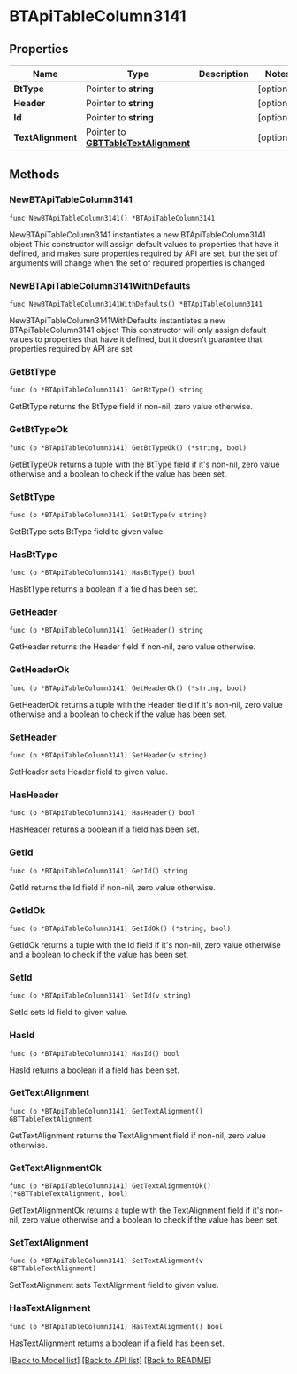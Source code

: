 # BTApiTableColumn3141

## Properties

Name | Type | Description | Notes
------------ | ------------- | ------------- | -------------
**BtType** | Pointer to **string** |  | [optional] 
**Header** | Pointer to **string** |  | [optional] 
**Id** | Pointer to **string** |  | [optional] 
**TextAlignment** | Pointer to [**GBTTableTextAlignment**](GBTTableTextAlignment.md) |  | [optional] 

## Methods

### NewBTApiTableColumn3141

`func NewBTApiTableColumn3141() *BTApiTableColumn3141`

NewBTApiTableColumn3141 instantiates a new BTApiTableColumn3141 object
This constructor will assign default values to properties that have it defined,
and makes sure properties required by API are set, but the set of arguments
will change when the set of required properties is changed

### NewBTApiTableColumn3141WithDefaults

`func NewBTApiTableColumn3141WithDefaults() *BTApiTableColumn3141`

NewBTApiTableColumn3141WithDefaults instantiates a new BTApiTableColumn3141 object
This constructor will only assign default values to properties that have it defined,
but it doesn't guarantee that properties required by API are set

### GetBtType

`func (o *BTApiTableColumn3141) GetBtType() string`

GetBtType returns the BtType field if non-nil, zero value otherwise.

### GetBtTypeOk

`func (o *BTApiTableColumn3141) GetBtTypeOk() (*string, bool)`

GetBtTypeOk returns a tuple with the BtType field if it's non-nil, zero value otherwise
and a boolean to check if the value has been set.

### SetBtType

`func (o *BTApiTableColumn3141) SetBtType(v string)`

SetBtType sets BtType field to given value.

### HasBtType

`func (o *BTApiTableColumn3141) HasBtType() bool`

HasBtType returns a boolean if a field has been set.

### GetHeader

`func (o *BTApiTableColumn3141) GetHeader() string`

GetHeader returns the Header field if non-nil, zero value otherwise.

### GetHeaderOk

`func (o *BTApiTableColumn3141) GetHeaderOk() (*string, bool)`

GetHeaderOk returns a tuple with the Header field if it's non-nil, zero value otherwise
and a boolean to check if the value has been set.

### SetHeader

`func (o *BTApiTableColumn3141) SetHeader(v string)`

SetHeader sets Header field to given value.

### HasHeader

`func (o *BTApiTableColumn3141) HasHeader() bool`

HasHeader returns a boolean if a field has been set.

### GetId

`func (o *BTApiTableColumn3141) GetId() string`

GetId returns the Id field if non-nil, zero value otherwise.

### GetIdOk

`func (o *BTApiTableColumn3141) GetIdOk() (*string, bool)`

GetIdOk returns a tuple with the Id field if it's non-nil, zero value otherwise
and a boolean to check if the value has been set.

### SetId

`func (o *BTApiTableColumn3141) SetId(v string)`

SetId sets Id field to given value.

### HasId

`func (o *BTApiTableColumn3141) HasId() bool`

HasId returns a boolean if a field has been set.

### GetTextAlignment

`func (o *BTApiTableColumn3141) GetTextAlignment() GBTTableTextAlignment`

GetTextAlignment returns the TextAlignment field if non-nil, zero value otherwise.

### GetTextAlignmentOk

`func (o *BTApiTableColumn3141) GetTextAlignmentOk() (*GBTTableTextAlignment, bool)`

GetTextAlignmentOk returns a tuple with the TextAlignment field if it's non-nil, zero value otherwise
and a boolean to check if the value has been set.

### SetTextAlignment

`func (o *BTApiTableColumn3141) SetTextAlignment(v GBTTableTextAlignment)`

SetTextAlignment sets TextAlignment field to given value.

### HasTextAlignment

`func (o *BTApiTableColumn3141) HasTextAlignment() bool`

HasTextAlignment returns a boolean if a field has been set.


[[Back to Model list]](../README.md#documentation-for-models) [[Back to API list]](../README.md#documentation-for-api-endpoints) [[Back to README]](../README.md)


